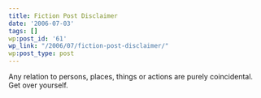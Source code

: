 ```yaml
---
title: Fiction Post Disclaimer
date: '2006-07-03'
tags: []
wp:post_id: '61'
wp_link: "/2006/07/fiction-post-disclaimer/"
wp:post_type: post
---
```


Any relation to persons, places, things or actions are purely coincidental. Get over yourself.
